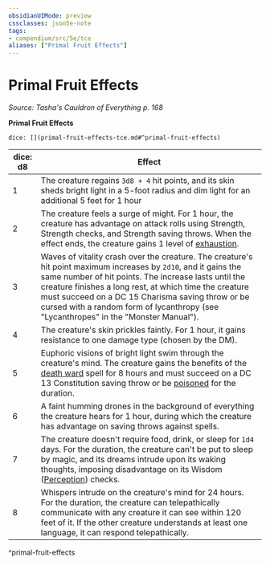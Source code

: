 ```yaml
---
obsidianUIMode: preview
cssclasses: json5e-note
tags:
- compendium/src/5e/tce
aliases: ["Primal Fruit Effects"]
---
```

# Primal Fruit Effects
*Source: Tasha's Cauldron of Everything p. 168* 

**Primal Fruit Effects**

`dice: [](primal-fruit-effects-tce.md#^primal-fruit-effects)`

| dice: d8 | Effect |
|----------|--------|
| 1 | The creature regains `3d8 + 4` hit points, and its skin sheds bright light in a 5-foot radius and dim light for an additional 5 feet for 1 hour |
| 2 | The creature feels a surge of might. For 1 hour, the creature has advantage on attack rolls using Strength, Strength checks, and Strength saving throws. When the effect ends, the creature gains 1 level of [exhaustion](rules/conditions.md#exhaustion). |
| 3 | Waves of vitality crash over the creature. The creature's hit point maximum increases by `2d10`, and it gains the same number of hit points. The increase lasts until the creature finishes a long rest, at which time the creature must succeed on a DC 15 Charisma saving throw or be cursed with a random form of lycanthropy (see "Lycanthropes" in the "Monster Manual"). |
| 4 | The creature's skin prickles faintly. For 1 hour, it gains resistance to one damage type (chosen by the DM). |
| 5 | Euphoric visions of bright light swim through the creature's mind. The creature gains the benefits of the [death ward](compendium/spells/death-ward.md) spell for 8 hours and must succeed on a DC 13 Constitution saving throw or be [poisoned](rules/conditions.md#poisoned) for the duration. |
| 6 | A faint humming drones in the background of everything the creature hears for 1 hour, during which the creature has advantage on saving throws against spells. |
| 7 | The creature doesn't require food, drink, or sleep for `1d4` days. For the duration, the creature can't be put to sleep by magic, and its dreams intrude upon its waking thoughts, imposing disadvantage on its Wisdom ([Perception](rules/skills.md#Perception)) checks. |
| 8 | Whispers intrude on the creature's mind for 24 hours. For the duration, the creature can telepathically communicate with any creature it can see within 120 feet of it. If the other creature understands at least one language, it can respond telepathically. |
^primal-fruit-effects